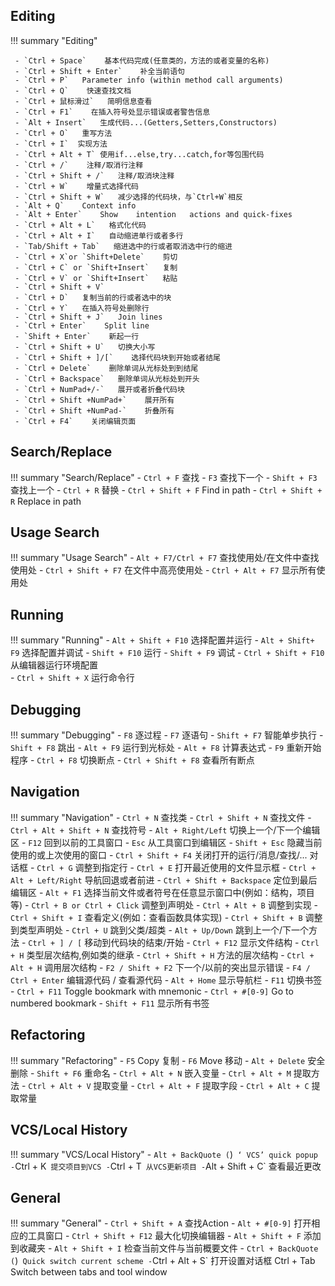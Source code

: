 ## Editing

!!! summary "Editing"

     - `Ctrl + Space`    基本代码完成(任意类的，方法的或者变量的名称)
     - `Ctrl + Shift + Enter`    补全当前语句
     - `Ctrl + P`   Parameter info (within method call arguments)   
     - `Ctrl + Q`    快速查找文档
     - `Ctrl + 鼠标滑过`   简明信息查看
     - `Ctrl + F1`    在插入符号处显示错误或者警告信息
     - `Alt + Insert`   生成代码...(Getters,Setters,Constructors)
     - `Ctrl + O`   重写方法
     - `Ctrl + I`  实现方法
     - `Ctrl + Alt + T` 使用if...else,try...catch,for等包围代码
     - `Ctrl + /`    注释/取消行注释
     - `Ctrl + Shift + /`   注释/取消块注释
     - `Ctrl + W`    增量式选择代码
     - `Ctrl + Shift + W`   减少选择的代码块，与`Ctrl+W`相反
     - `Alt + Q`    Context info
     - `Alt + Enter`    Show	intention	actions	and	quick-fixes
     - `Ctrl + Alt + L`   格式化代码
     - `Ctrl + Alt + I`   自动缩进单行或者多行
     - `Tab/Shift + Tab`   缩进选中的行或者取消选中行的缩进
     - `Ctrl + X`or `Shift+Delete`    剪切
     - `Ctrl + C` or `Shift+Insert`   复制
     - `Ctrl + V` or `Shift+Insert`   粘贴
     - `Ctrl + Shift + V`   
     - `Ctrl + D`   复制当前的行或者选中的块  
     - `Ctrl + Y`   在插入符号处删除行
     - `Ctrl + Shift + J`   Join lines   
     - `Ctrl + Enter`    Split line   
     - `Shift + Enter`    新起一行
     - `Ctrl + Shift + U`   切换大小写
     - `Ctrl + Shift + ]/[`    选择代码块到开始或者结尾
     - `Ctrl + Delete`    删除单词从光标处到到结尾
     - `Ctrl + Backspace`   删除单词从光标处到开头
     - `Ctrl + NumPad+/-`   展开或者折叠代码块 
     - `Ctrl + Shift +NumPad+`    展开所有
     - `Ctrl + Shift +NumPad-`    折叠所有
     - `Ctrl + F4`    关闭编辑页面

## Search/Replace

!!! summary "Search/Replace"
     - `Ctrl + F`   查找
     - `F3`    查找下一个
     - `Shift + F3` 查找上一个
     - `Ctrl + R`    替换
     - `Ctrl + Shift + F`    Find in path 
     - `Ctrl + Shift + R`    Replace in path

## Usage Search

!!! summary "Usage Search"
     - `Alt + F7/Ctrl + F7`   查找使用处/在文件中查找使用处
     - `Ctrl + Shift + F7`   在文件中高亮使用处
     - `Ctrl + Alt + F7`    显示所有使用处

## Running

!!! summary "Running"
     - `Alt + Shift + F10`    选择配置并运行
     - `Alt + Shift+ F9`    选择配置并调试
     - `Shift + F10`    运行
     - `Shift + F9`    调试
     - `Ctrl + Shift + F10`    从编辑器运行环境配置    
     - `Ctrl + Shift + X`    运行命令行

## Debugging

!!! summary "Debugging"
     - `F8`   逐过程
     - `F7`   逐语句
     - `Shift + F7`   智能单步执行
     - `Shift + F8`   跳出
     - `Alt + F9`  运行到光标处
     - `Alt + F8`  计算表达式
     - `F9`  重新开始程序
     - `Ctrl + F8`  切换断点
     - `Ctrl + Shift + F8`   查看所有断点

## Navigation

!!! summary "Navigation"
     - `Ctrl + N`  查找类
     - `Ctrl + Shift + N`	 查找文件
     - `Ctrl + Alt + Shift + N`  查找符号
     - `Alt + Right/Left`  切换上一个/下一个编辑区
     - `F12`  回到以前的工具窗口
     - `Esc`  从工具窗口到编辑区
     - `Shift + Esc`  隐藏当前使用的或上次使用的窗口
     - `Ctrl + Shift + F4`	 关闭打开的运行/消息/查找/...	对话框
     - `Ctrl + G`  调整到指定行
     - `Ctrl + E`	 打开最近使用的文件显示框
     - `Ctrl + Alt + Left/Right`  导航回退或者前进
     - `Ctrl + Shift + Backspace`  定位到最后编辑区
     - `Alt + F1`	 选择当前文件或者符号在任意显示窗口中(例如：结构，项目等)
     - `Ctrl + B or Ctrl + Click`  调整到声明处
     - `Ctrl + Alt + B`  调整到实现
     - `Ctrl + Shift + I`	 查看定义(例如：查看函数具体实现)
     - `Ctrl + Shift + B`  调整到类型声明处
     - `Ctrl + U`  跳到父类/超类
     - `Alt + Up/Down`  跳到上一个/下一个方法
     - `Ctrl + ] / [`  移动到代码块的结束/开始
     - `Ctrl + F12`  显示文件结构
     - `Ctrl + H`   类型层次结构,例如类的继承
     - `Ctrl + Shift + H`  方法的层次结构
     - `Ctrl + Alt + H` 调用层次结构
     - `F2 / Shift + F2`  下一个/以前的突出显示错误
     - `F4 / Ctrl + Enter`  编辑源代码 / 查看源代码
     - `Alt + Home`  显示导航栏
     - `F11`  切换书签
     - `Ctrl + F11`  Toggle bookmark with mnemonic
     - `Ctrl + #[0-9]`  Go to numbered bookmark
     - `Shift + F11`  显示所有书签

## Refactoring

!!! summary "Refactoring"
     - `F5`  Copy   复制
     - `F6`  Move   移动
     - `Alt + Delete`  安全删除
     - `Shift + F6`  重命名
     - `Ctrl + Alt + N`  嵌入变量
     - `Ctrl + Alt + M`  提取方法
     - `Ctrl + Alt + V`  提取变量
     - `Ctrl + Alt + F`  提取字段
     - `Ctrl + Alt + C`  提取常量

## VCS/Local History

!!! summary "VCS/Local History"
     - `Alt + BackQuote (`)`  ‘ VCS’ quick popup
     - `Ctrl + K`  提交项目到VCS
     - `Ctrl + T`  从VCS更新项目
     - `Alt + Shift + C`  查看最近更改

## General

!!! summary "General"
     - `Ctrl + Shift + A`  查找Action
     - `Alt + #[0-9]`  打开相应的工具窗口
     - `Ctrl + Shift + F12`  最大化切换编辑器
     - `Alt + Shift + F`  添加到收藏夹
     - `Alt + Shift + I`	 检查当前文件与当前概要文件
     - `Ctrl + BackQuote (`)`  Quick switch current scheme
     - `Ctrl + Alt + S`  打开设置对话框
    Ctrl + Tab  Switch between tabs and tool window
